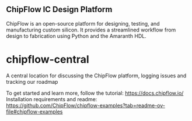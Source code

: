 ChipFlow IC Design Platform
---------------------------
ChipFlow is an open-source platform for designing, testing, and manufacturing custom silicon.
It provides a streamlined workflow from design to fabrication using Python and the Amaranth HDL.


# chipflow-central
A central location for discussing the ChipFlow platform, logging issues and tracking our roadmap

To get started and learn more, follow the tutorial: https://docs.chipflow.io/
Installation requirements and readme: https://github.com/ChipFlow/chipflow-examples?tab=readme-ov-file#chipflow-examples
